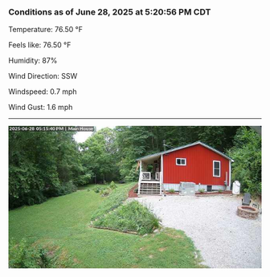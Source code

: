 ### Conditions as of June 28, 2025 at 5:20:56 PM CDT 

Temperature: 76.50 &deg;F

Feels like: 76.50 &deg;F

Humidity: 87%

Wind Direction: SSW

Windspeed: 0.7 mph

Wind Gust: 1.6 mph

---

<img src="./images/latest.jpeg"/>

